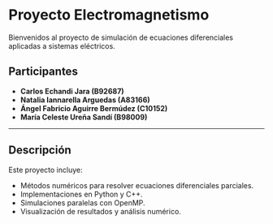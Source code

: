 # Proyecto Electromagnetismo

Bienvenidos al proyecto de simulación de ecuaciones diferenciales aplicadas a sistemas eléctricos.

## Participantes

- **Carlos Echandi Jara (B92687)**
- **Natalia Iannarella Arguedas (A83166)**
- **Ángel Fabricio Aguirre Bermúdez (C10152)**
- **María Celeste Ureña Sandí (B98009)**

---

## Descripción

Este proyecto incluye:

- Métodos numéricos para resolver ecuaciones diferenciales parciales.
- Implementaciones en Python y C++.
- Simulaciones paralelas con OpenMP.
- Visualización de resultados y análisis numérico.

